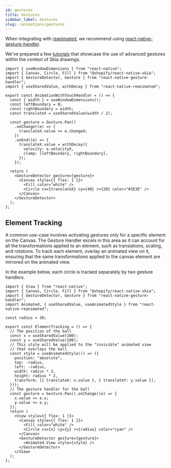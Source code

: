 ```yaml
---
id: gestures
title: Gestures
sidebar_label: Gestures
slug: /animations/gestures
---
```


When integrating with [reanimated](/docs/animations/animations), we recommend using [react-native-gesture-handler](https://docs.swmansion.com/react-native-gesture-handler/docs/).

We've prepared a few [tutorials](/docs/tutorials#gestures) that showcase the use of advanced gestures within the context of Skia drawings.

```tsx twoslash
import { useWindowDimensions } from "react-native";
import { Canvas, Circle, Fill } from "@shopify/react-native-skia";
import { GestureDetector, Gesture } from "react-native-gesture-handler";
import { useSharedValue, withDecay } from "react-native-reanimated";

export const AnimationWithTouchHandler = () => {
  const { width } = useWindowDimensions();
  const leftBoundary = 0;
  const rightBoundary = width;
  const translateX = useSharedValue(width / 2);

  const gesture = Gesture.Pan()
    .onChange((e) => {
      translateX.value += e.changeX;
    })
    .onEnd((e) => {
      translateX.value = withDecay({
        velocity: e.velocityX,
        clamp: [leftBoundary, rightBoundary],
      });
    });

  return (
    <GestureDetector gesture={gesture}>
      <Canvas style={{ flex: 1 }}>
        <Fill color="white" />
        <Circle cx={translateX} cy={40} r={20} color="#3E3E" />
      </Canvas>
    </GestureDetector>
  );
};
```

## Element Tracking
A common use-case involves activating gestures only for a specific element on the Canvas. The Gesture Handler excels in this area as it can account for all the transformations applied to an element, such as translations, scaling, and rotations. To track each element, overlay an animated view on it, ensuring that the same transformations applied to the canvas element are mirrored on the animated view.

In the example below, each circle is tracked separately by two gesture handlers.

```tsx twoslash
import { View } from "react-native";
import { Canvas, Circle, Fill } from "@shopify/react-native-skia";
import { GestureDetector, Gesture } from "react-native-gesture-handler";
import Animated, { useSharedValue, useAnimatedStyle } from "react-native-reanimated";

const radius = 30;

export const ElementTracking = () => {
  // The position of the ball
  const x = useSharedValue(100);
  const y = useSharedValue(100);
  // This style will be applied to the "invisible" animated view
  // that overlays the ball
  const style = useAnimatedStyle(() => ({
    position: "absolute",
    top: -radius,
    left: -radius,
    width: radius * 2,
    height: radius * 2,
    transform: [{ translateX: x.value }, { translateY: y.value }],
  }));
  // The gesture handler for the ball
  const gesture = Gesture.Pan().onChange((e) => {
    x.value += e.x;
    y.value += e.y;
  });
  return (
    <View style={{ flex: 1 }}>
      <Canvas style={{ flex: 1 }}>
        <Fill color="white" />
        <Circle cx={x} cy={y} r={radius} color="cyan" />
      </Canvas>
      <GestureDetector gesture={gesture}>
        <Animated.View style={style} />
      </GestureDetector>
    </View>
  );
};
```
